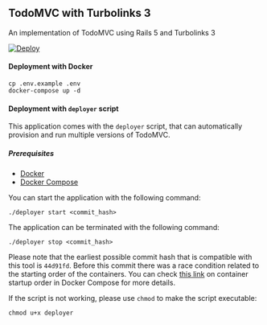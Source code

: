 ## TodoMVC with Turbolinks 3

An implementation of TodoMVC using Rails 5 and Turbolinks 3

[![Deploy](https://www.herokucdn.com/deploy/button.png)](https://heroku.com/deploy)

#### Deployment with Docker

```
cp .env.example .env
docker-compose up -d
```

#### Deployment with `deployer` script

This application comes with the `deployer` script, that can automatically
provision and run multiple versions of TodoMVC.

##### Prerequisites
- [Docker](https://www.docker.com/)
- [Docker Compose](https://docs.docker.com/compose/overview/)

You can start the application with the following command:

`./deployer start <commit_hash>`

The application can be terminated with the following command:

`./deployer stop <commit_hash>`

Please note that the earliest possible commit hash that is compatible with
this tool is `44d91fd`. Before this commit there was a race condition related to the starting order of the containers. You can check [this link](https://docs.docker.com/compose/startup-order/) on container startup order in Docker Compose for more details. 

If the script is not working, please use `chmod` to make the script executable:

`chmod u+x deployer`
